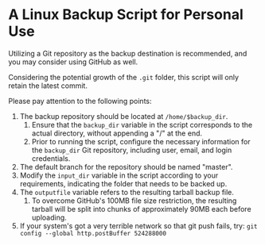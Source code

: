 # A Linux Backup Script for Personal Use

Utilizing a Git repository as the backup destination is recommended, and you may consider using GitHub as well.

Considering the potential growth of the `.git` folder, this script will only retain the latest commit.

Please pay attention to the following points:

1. The backup repository should be located at `/home/$backup_dir`.
    1. Ensure that the `backup_dir` variable in the script corresponds to the actual directory, without appending a "/" at the end.
    2. Prior to running the script, configure the necessary information for the `backup_dir` Git repository, including user, email, and login credentials.
2. The default branch for the repository should be named "master". 
3. Modify the `input_dir` variable in the script according to your requirements, indicating the folder that needs to be backed up.
4. The `outputfile` variable refers to the resulting tarball backup file.
    1. To overcome GitHub's 100MB file size restriction, the resulting tarball will be split into chunks of approximately 90MB each before uploading.
5. If your system's got a very terrible network so that git push fails, try: `git config --global http.postBuffer 524288000`

